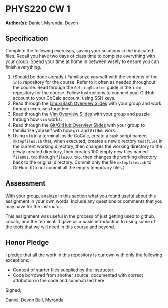 # PHYS220 CW 1

**Author(s):** Daniel, Myranda, Devon

## Specification

Complete the following exercises, saving your solutions in the indicated files. Recall you have two days of class time to complete everything with your group. Spend your time at home in between wisely to ensure you can finish everything.

1. (Should be done already.) Familiarize yourself with the contents of the `info` repository for the course. Refer to it often as needed throughout the course. Read through the `GettingStarted` guide in the `info` repository for the course. Follow instructions to connect your GitHub account to your CoCalc account, using SSH keys.
1. Read through the [Linux/Bash Overview Slides](http://slides.com/profdressel/linux-bash-overview) with your group and work through exercises together.
1. Read through the [Vim Overview Slides](http://slides.com/profdressel/vim-overview) with your group and puzzle through how `vim` works.
1. Read through the [Git/GitHub Overview Slides](http://slides.com/profdressel/git-overview) with your group to familiarize yourself with how `git` and `GitHub` work.
1. Using ```vim``` in a terminal inside CoCalc, create a ```bash``` script named ```mktmpfiles.sh``` that, when executed, creates a new directory ```testfiles``` in the current working directory, then changes the working directory to the newly created directory, then creates 100 empty new files named ```file001.tmp``` through ```file100.tmp```, then changes the working directory back to the original directory. Commit only the file ```mktmpfiles.sh``` to GitHub. (Do not commit all the empty temporary files.)

## Assessment

With your group, analyze in this section what you found useful about this assignment in your own words. Include any questions or comments that you may have for the instructor.

This assignment was useful in the process of just getting used to github, cocalc, and the terminal. It gave us a basic introduction to using some of the tools that we will need in this course and beyond.

## Honor Pledge

I pledge that all the work in this repository is our own with only the following exceptions:

* Content of starter files supplied by the instructor;
* Code borrowed from another source, documented with correct attribution in the code and summarized here.

Signed,

Daniel, Devon Ball, Myranda

